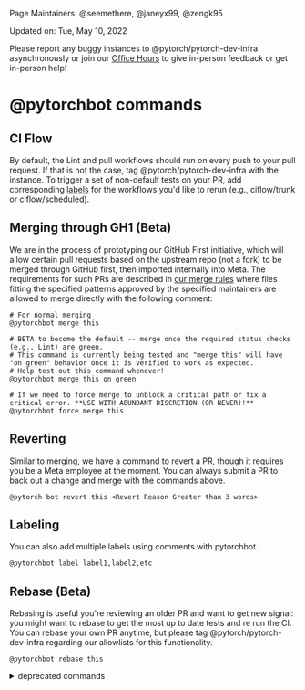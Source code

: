 Page Maintainers: @seemethere, @janeyx99, @zengk95

Updated on: Tue, May 10, 2022

Please report any buggy instances to @pytorch/pytorch-dev-infra asynchronously or join our [Office Hours](https://github.com/pytorch/pytorch/wiki/Dev-Infra-Office-Hours) to give in-person feedback or get in-person help!

# @pytorchbot commands

## CI Flow
By default, the Lint and pull workflows should run on every push to your pull request. If that is not the case, tag @pytorch/pytorch-dev-infra with the instance. To trigger a set of non-default tests on your PR, add corresponding [labels](https://github.com/pytorch/pytorch/labels?q=ciflow) for the workflows you'd like to rerun (e.g., ciflow/trunk or ciflow/scheduled). 

## Merging through GH1 (Beta)
We are in the process of prototyping our GitHub First initiative, which will allow certain pull requests based on the upstream repo (not a fork) to be merged through GitHub first, then imported internally into Meta. The requirements for such PRs are described in [our merge rules](https://github.com/pytorch/pytorch/blob/master/.github/merge_rules.json) where files fitting the specified patterns approved by the specified maintainers are allowed to merge directly with the following comment:

```
# For normal merging
@pytorchbot merge this

# BETA to become the default -- merge once the required status checks (e.g., Lint) are green. 
# This command is currently being tested and "merge this" will have "on green" behavior once it is verified to work as expected.
# Help test out this command whenever!
@pytorchbot merge this on green

# If we need to force merge to unblock a critical path or fix a critical error. **USE WITH ABUNDANT DISCRETION (OR NEVER)!**
@pytorchbot force merge this
```

## Reverting 
Similar to merging, we have a command to revert a PR, though it requires you be a Meta employee at the moment. You can always submit a PR to back out a change and merge with the commands above.

```
@pytorch bot revert this <Revert Reason Greater than 3 words>
```

## Labeling
You can also add multiple labels using comments with pytorchbot.

```
@pytorchbot label label1,label2,etc
```

## Rebase (Beta)
Rebasing is useful you're reviewing an older PR and want to get new signal: you might want to rebase to get the most up to date tests and re run the CI. You can rebase your own PR anytime, but please tag @pytorch/pytorch-dev-infra regarding our allowlists for this functionality.

```
@pytorchbot rebase this
```


<details>
<summary> deprecated commands </summary>

## @pytorchbot commands deprecated
The following commands are deprecated, you might find them used in the previous PRs, but due to the fundamental CI system changes, these commands do not work anymore. 

```
# Deprecated chatops commands

@pytorchbot retest this please
```

</details>